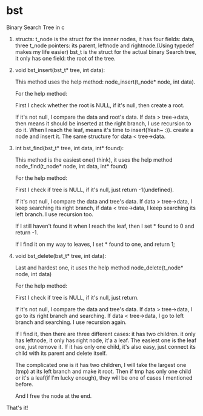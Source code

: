 # bst


Binary Search Tree in c


1. structs:
   t_node is the struct for the innner nodes, it has four fields: data, three t_node pointers: its parent, leftnode and rightnode.(Using typedef makes my life easier)
   bst_t is the struct for the actual binary Search tree, it only has one field: the root of the tree.


2. void bst_insert(bst_t* tree, int data):

   This method uses the help method: node_insert(t_node* node, int data).

   For the help method:

   First I check whether the root is NULL, if it's null, then create a root.

   If it's not null, I compare the data and root's data. If data > tree->data, then
   means it should be inserted at the right branch, I use recursion to do it. When
   I reach the leaf, means it's time to insert(Yeah~ :)). create a node and insert it.
   The same structure for data < tree->data.


3. int bst_find(bst_t* tree, int data, int* found):

   This method is the easiest one(I think), it uses the help method node_find(t_node* node, int data, int* found)

   For the help method:

   First I check if tree is NULL, if it's null, just return -1(undefined).

   If it's not null, I compare the data and tree's data. If data > tree->data, I keep
   searching its right branch, if data < tree->data, I keep searching its left branch.
   I use recursion too.

   If I still haven't found it when I reach the leaf, then I set * found to 0 and return -1.

   If I find it on my way to leaves, I set * found to one, and return 1;


4. void bst_delete(bst_t* tree, int data):

   Last and hardest one, it uses the help method node_delete(t_node* node, int data)

   For the help method:

   First I check if tree is NULL, if it's null, just return.

   If it's not null, I compare the data and tree's data. If data > tree->data, I go to its right
   branch and searching. If  data < tree->data, I go to left branch and searching. I use recursion
   again.

   If I find it, then there are three different cases: it has two children. it only has leftnode, it
   only has right node, it'a a leaf. The easiest one is the leaf one, just remove it. If it has only one
   child, it's also easy, just connect its child with its parent and delete itself.

   The complicated one is it has two children, I will take the largest one (tmp) at its left branch and make it
   root. Then if tmp has only one child or it's a leaf(if I'm lucky enough), they will be one of cases I mentioned
   before.

   And I free the node at the end.


That's it!
